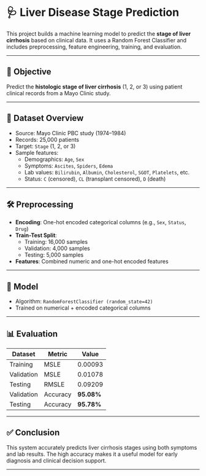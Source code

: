 # 🩺 Liver Disease Stage Prediction

This project builds a machine learning model to predict the **stage of liver cirrhosis** based on clinical data. It uses a Random Forest Classifier and includes preprocessing, feature engineering, training, and evaluation.

---

## 📌 Objective

Predict the **histologic stage of liver cirrhosis** (1, 2, or 3) using patient clinical records from a Mayo Clinic study.

---

## 📁 Dataset Overview

- Source: Mayo Clinic PBC study (1974–1984)
- Records: 25,000 patients
- Target: `Stage` (1, 2, or 3)
- Sample features:
  - Demographics: `Age`, `Sex`
  - Symptoms: `Ascites`, `Spiders`, `Edema`
  - Lab values: `Bilirubin`, `Albumin`, `Cholesterol`, `SGOT`, `Platelets`, etc.
  - Status: `C` (censored), `CL` (transplant censored), `D` (death)

---

## 🛠️ Preprocessing

- **Encoding**: One-hot encoded categorical columns (e.g., `Sex`, `Status`, `Drug`)
- **Train-Test Split**:
  - Training: 16,000 samples
  - Validation: 4,000 samples
  - Testing: 5,000 samples
- **Features**: Combined numeric and one-hot encoded features

---

## 🤖 Model

- Algorithm: `RandomForestClassifier (random_state=42)`
- Trained on numerical + encoded categorical columns

---

## 📊 Evaluation

| Dataset    | Metric               | Value     |
|------------|----------------------|-----------|
| Training   | MSLE                 | 0.00093   |
| Validation | MSLE                 | 0.01078   |
| Testing    | RMSLE                | 0.09209   |
| Validation | Accuracy             | **95.08%** |
| Testing    | Accuracy             | **95.78%** |

---

## ✅ Conclusion

This system accurately predicts liver cirrhosis stages using both symptoms and lab results. The high accuracy makes it a useful model for early diagnosis and clinical decision support.

---
